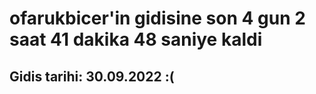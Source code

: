 # ofarukbicer'in gidisine son 4 gun 2 saat 41 dakika 48 saniye kaldi

## Gidis tarihi: 30.09.2022 :(